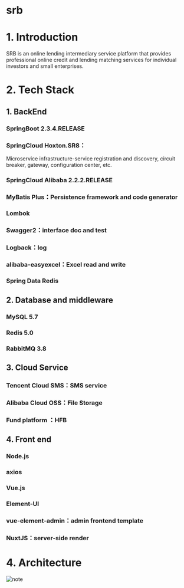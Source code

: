 # srb

# 1. Introduction
SRB is an online lending intermediary service platform that provides professional online credit and lending matching services for individual investors and small enterprises.
# 2. Tech Stack
## 1. BackEnd
### SpringBoot 2.3.4.RELEASE
### SpringCloud Hoxton.SR8：
Microservice infrastructure-service registration and discovery, circuit breaker, gateway, configuration center, etc.
### SpringCloud Alibaba 2.2.2.RELEASE
### MyBatis Plus：Persistence framework and code generator
### Lombok
### Swagger2：interface doc and test
### Logback：log
### alibaba-easyexcel：Excel read and write
### Spring Data Redis
## 2. Database and middleware
### MySQL 5.7 
### Redis 5.0
### RabbitMQ 3.8
## 3. Cloud Service
### Tencent Cloud SMS：SMS service
### Alibaba Cloud OSS：File Storage
### Fund platform ：HFB
## 4. Front end
### Node.js
### axios
### Vue.js
### Element-UI
### vue-element-admin：admin frontend template
### NuxtJS：server-side render
# 4. Architecture
![note](https://srb-file-wenshuo.oss-cn-beijing.aliyuncs.com/architecture.png "屏幕截图.png")
